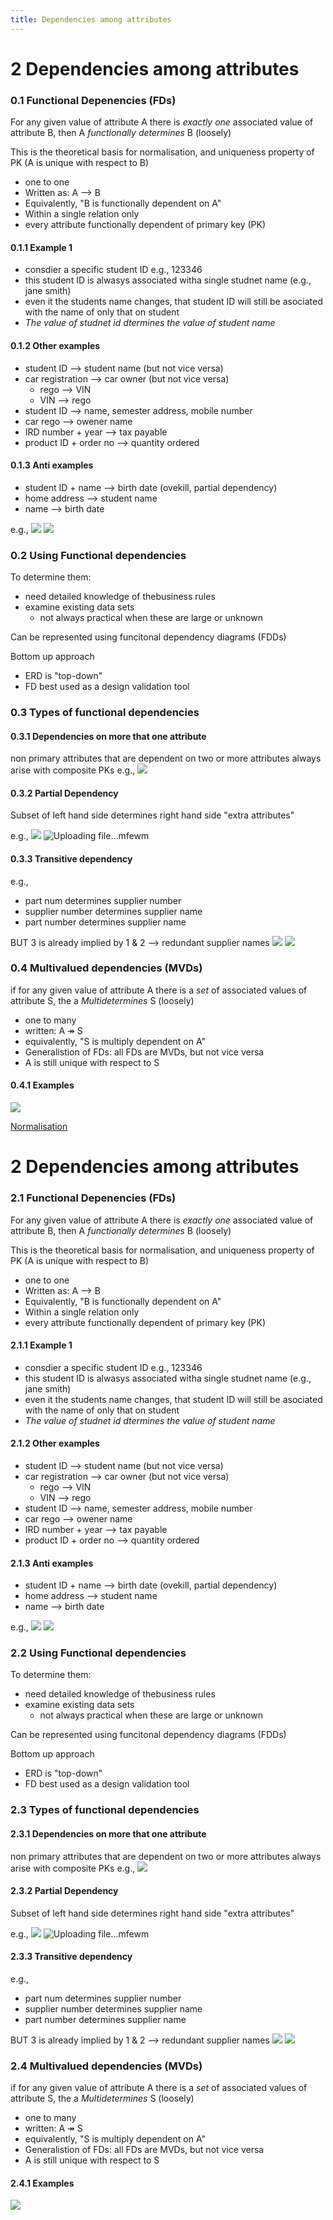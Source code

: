 ```yaml
---
title: Dependencies among attributes
---
```

# 2 Dependencies among attributes
### 0.1 Functional Depenencies (FDs)
For any given value of attribute A there is _exactly one_ associated value of attribute B, then A _functionally determines_ B (loosely)

This is the theoretical basis for normalisation, and uniqueness property of PK (A is unique with respect to B)

- one to one
- Written as: A --> B
- Equivalently, "B is functionally dependent on A"
- Within a single relation only
- every attribute functionally dependent of primary key (PK)
 
#### 0.1.1 Example 1
- consdier a specific student ID e.g., 123346
- this student ID is alwasys associated witha single studnet name (e.g., jane smith)
- even it the students name changes, that student ID will still be asociated with the name of only that on student
- _The value of studnet id dtermines the value of student name_

#### 0.1.2 Other examples
- student ID --> student name (but not vice versa)
- car registration --> car owner (but not vice versa)
	- rego --> VIN
	- VIN --> rego
- student ID --> name, semester address, mobile number
- car rego --> owener name
- IRD number + year --> tax payable 
- product ID + order no --> quantity ordered

#### 0.1.3 Anti examples
- student ID  + name --> birth date (ovekill, partial dependency)
- home address --> student name
- name --> birth date

e.g.,
![](https://i.imgur.com/J0FzURg.png)
![](https://i.imgur.com/EMSOMmC.png)


### 0.2 Using Functional dependencies
To determine them:
- need detailed knowledge of thebusiness rules
- examine existing data sets
	- not always practical when these are large or unknown

Can be represented using funcitonal dependency diagrams (FDDs)

Bottom up approach
- ERD is "top-down"
- FD best used as a design validation tool

### 0.3 Types of functional dependencies
#### 0.3.1 Dependencies on more that one attribute
non primary attributes that are dependent on two or more attributes
always arise with composite PKs
e.g., 
![](https://i.imgur.com/d4fUeRD.png)

#### 0.3.2 Partial Dependency
Subset of left hand side determines right hand side
"extra attributes"

e.g.,
![](https://i.imgur.com/clpV0eU.png)
![Uploading file...mfewm]()

#### 0.3.3 Transitive dependency

e.g., 
- part num determines supplier number
- supplier number determines supplier name
- part number determines supplier name

BUT 3 is already implied by 1 & 2 --> redundant supplier names
![](https://i.imgur.com/VZbxVff.png)
![](https://i.imgur.com/df0D7Lc.png)

### 0.4 Multivalued dependencies (MVDs)
if for any given value of attribute A there is a _set_ of associated values of attribute S, the a _Multidetermines_ S (loosely)

- one to many
- written: A ↠ S
- equivalently, "S is multiply dependent on A"
- Generalistion of FDs: all FDs are MVDs, but not vice versa
- A is still unique with respect to S

#### 0.4.1 Examples
![](https://i.imgur.com/938t9Kd.png)

[Normalisation](out/notes/normalisation.md)



# 2 Dependencies among attributes
### 2.1 Functional Depenencies (FDs)
For any given value of attribute A there is _exactly one_ associated value of attribute B, then A _functionally determines_ B (loosely)

This is the theoretical basis for normalisation, and uniqueness property of PK (A is unique with respect to B)

- one to one
- Written as: A --> B
- Equivalently, "B is functionally dependent on A"
- Within a single relation only
- every attribute functionally dependent of primary key (PK)
 
#### 2.1.1 Example 1
- consdier a specific student ID e.g., 123346
- this student ID is alwasys associated witha single studnet name (e.g., jane smith)
- even it the students name changes, that student ID will still be asociated with the name of only that on student
- _The value of studnet id dtermines the value of student name_

#### 2.1.2 Other examples
- student ID --> student name (but not vice versa)
- car registration --> car owner (but not vice versa)
	- rego --> VIN
	- VIN --> rego
- student ID --> name, semester address, mobile number
- car rego --> owener name
- IRD number + year --> tax payable 
- product ID + order no --> quantity ordered

#### 2.1.3 Anti examples
- student ID  + name --> birth date (ovekill, partial dependency)
- home address --> student name
- name --> birth date

e.g.,
![](https://i.imgur.com/J0FzURg.png)
![](https://i.imgur.com/EMSOMmC.png)


### 2.2 Using Functional dependencies
To determine them:
- need detailed knowledge of thebusiness rules
- examine existing data sets
	- not always practical when these are large or unknown

Can be represented using funcitonal dependency diagrams (FDDs)

Bottom up approach
- ERD is "top-down"
- FD best used as a design validation tool

### 2.3 Types of functional dependencies
#### 2.3.1 Dependencies on more that one attribute
non primary attributes that are dependent on two or more attributes
always arise with composite PKs
e.g., 
![](https://i.imgur.com/d4fUeRD.png)

#### 2.3.2 Partial Dependency
Subset of left hand side determines right hand side
"extra attributes"

e.g.,
![](https://i.imgur.com/clpV0eU.png)
![Uploading file...mfewm]()

#### 2.3.3 Transitive dependency

e.g., 
- part num determines supplier number
- supplier number determines supplier name
- part number determines supplier name

BUT 3 is already implied by 1 & 2 --> redundant supplier names
![](https://i.imgur.com/VZbxVff.png)
![](https://i.imgur.com/df0D7Lc.png)

### 2.4 Multivalued dependencies (MVDs)
if for any given value of attribute A there is a _set_ of associated values of attribute S, the a _Multidetermines_ S (loosely)

- one to many
- written: A ↠ S
- equivalently, "S is multiply dependent on A"
- Generalistion of FDs: all FDs are MVDs, but not vice versa
- A is still unique with respect to S

#### 2.4.1 Examples
![](https://i.imgur.com/938t9Kd.png)
